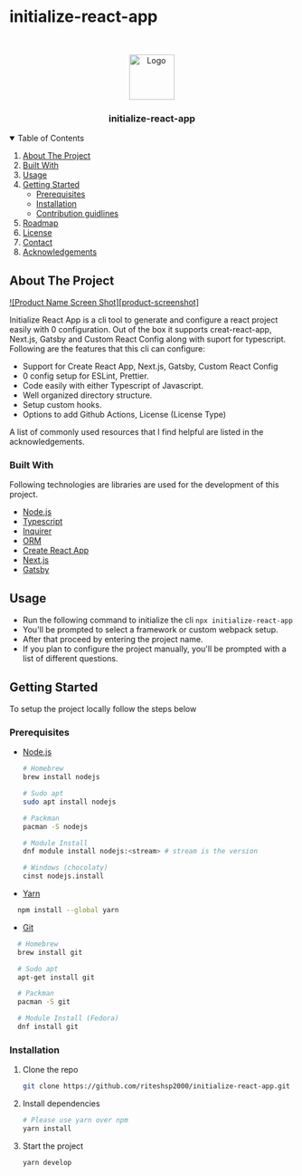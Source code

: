 # initialize-react-app

<br />
<p align="center">
  <a href="https://github.com/othneildrew/Best-README-Template">
    <img src="images/logo.png" alt="Logo" width="80" height="80">
  </a>

  <h3 align="center">initialize-react-app</h3>

  <!-- <p align="center">
    A cli to configure and create a react-app
    <br />
    <br />
    <a href="https://github.com/othneildrew/Best-README-Template">View Demo</a>
    ·
    <a href="https://github.com/othneildrew/Best-README-Template/issues">Report Bug</a>
    ·
    <a href="https://github.com/othneildrew/Best-README-Template/issues">Request Feature</a>
  </p> -->
</p>

<!-- TABLE OF CONTENTS -->
<details open="open">
  <summary>Table of Contents</summary>
  <ol>
    <li>
      <a href="#about-the-project">About The Project</a>
      <ul>
      </ul>
        <li><a href="#built-with">Built With</a></li>
        <!-- <li><a href="#configuration">Configuration</a></li> -->
    </li>
    <li><a href="#usage">Usage</a></li>
    <li>
      <a href="#getting-started">Getting Started</a>
      <ul>
        <li><a href="#prerequisites">Prerequisites</a></li>
        <li><a href="#installation">Installation</a></li>
        <li><a href="#installation">Contribution guidlines</a></li>
      </ul>
    </li>
    <li><a href="#roadmap">Roadmap</a></li>
    <li><a href="#license">License</a></li>
    <li><a href="#contact">Contact</a></li>
    <li><a href="#acknowledgements">Acknowledgements</a></li>
  </ol>
</details>

<!-- ABOUT THE PROJECT -->

## About The Project

[![Product Name Screen Shot][product-screenshot]](https://example.com)

Initialize React App is a cli tool to generate and configure a react project
easily with 0 configuration. Out of the box it supports creat-react-app,
Next.js, Gatsby and Custom React Config along with suport for typescript.
Following are the features that this cli can configure:

- Support for Create React App, Next.js, Gatsby, Custom React Config
- 0 config setup for ESLint, Prettier.
- Code easily with either Typescript of Javascript.
- Well organized directory structure.
- Setup custom hooks.
- Options to add Github Actions, License (License Type)

A list of commonly used resources that I find helpful are listed in the
acknowledgements.

### Built With

Following technologies are libraries are used for the development of this
project.

- [Node.js](https://nodejs.org/en/)
- [Typescript](https://www.typescriptlang.org/)
- [Inquirer](https://www.npmjs.com/package/inquirer)
- [ORM](https://www.npmjs.com/package/orm)
- [Create React App](https://create-react-app.dev/)
- [Next.js](https://nextjs.org/)
- [Gatsby](https://www.gatsbyjs.com/)

## Usage

- Run the following command to initialize the cli `npx initialize-react-app`
- You'll be prompted to select a framework or custom webpack setup.
- After that proceed by entering the project name.
- If you plan to configure the project manually, you'll be prompted with a list
  of different questions.

<!-- GETTING STARTED -->

## Getting Started

To setup the project locally follow the steps below

### Prerequisites

- [Node.js](https://nodejs.org/en/download/)

  ```sh
  # Homebrew
  brew install nodejs

  # Sudo apt
  sudo apt install nodejs

  # Packman
  pacman -S nodejs

  # Module Install
  dnf module install nodejs:<stream> # stream is the version

  # Windows (chocolaty)
  cinst nodejs.install

  ```

- [Yarn](https://classic.yarnpkg.com/en/docs/install/)

```sh
  npm install --global yarn
```

- [Git](https://git-scm.com/downloads)

```sh
  # Homebrew
  brew install git

  # Sudo apt
  apt-get install git

  # Packman
  pacman -S git

  # Module Install (Fedora)
  dnf install git

```

### Installation

1. Clone the repo
   ```sh
   git clone https://github.com/riteshsp2000/initialize-react-app.git
   ```
2. Install dependencies
   ```sh
   # Please use yarn over npm
   yarn install
   ```
3. Start the project
   ```sh
   yarn develop
   ```
